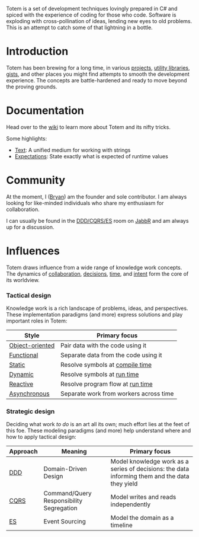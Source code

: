 Totem is a set of development techniques lovingly prepared in C# and spiced with the experience of coding for those who code. Software is exploding with cross-pollination of ideas, lending new eyes to old problems. This is an attempt to catch some of that lightning in a bottle.

# Introduction

Totem has been brewing for a long time, in various [projects](https://github.com/bwatts/Grasp), [utility libraries](https://github.com/bwatts/Cloak), [gists](https://gist.github.com/bwatts/762afe2f884cb787044b), and other places you might find attempts to smooth the development experience. The concepts are battle-hardened and ready to move beyond the proving grounds.

# Documentation

Head over to the [wiki](https://github.com/bwatts/Totem/wiki) to learn more about Totem and its nifty tricks.

Some highlights:

* [Text](https://github.com/bwatts/Totem/wiki/Text): A unified medium for working with strings
* [Expectations](https://github.com/bwatts/Totem/wiki/Expectations): State exactly what is expected of runtime values

# Community

At the moment, I ([Bryan](https://twitter.com/deftcode)) am the founder and sole contributor. I am always looking for like-minded individuals who share my enthusiasm for collaboration.

I can usually be found in the [DDD/CQRS/ES](https://jabbr.net/#/rooms/DDD-CQRS-ES) room on [JabbR](https://jabbr.net/) and am always up for a discussion.

# Influences

Totem draws influence from a wide range of knowledge work concepts. The dynamics of [collaboration](https://twitter.com/deftcode/status/522233594186829824), [decisions](https://twitter.com/deftcode/status/496708216034963456), [time](https://twitter.com/deftcode/status/503890347848916993), and [intent](http://www.executableintent.com/about/) form the core of its worldview.

### Tactical design

Knowledge work is a rich landscape of problems, ideas, and perspectives. These implementation paradigms (and more) express solutions and play important roles in Totem:

| Style | Primary focus
| ----- | -------------
| [Object-oriented](http://en.wikipedia.org/wiki/Object-oriented_programming) | Pair data with the code using it
| [Functional](http://en.wikipedia.org/wiki/Functional_programming) | Separate data from the code using it
| [Static](http://en.wikipedia.org/wiki/Type_system#Static_type-checking) | Resolve symbols at [compile time](http://en.wikipedia.org/wiki/Compile_time)
| [Dynamic](http://en.wikipedia.org/wiki/Type_system#Dynamic_type-checking_and_runtime_type_information) | Resolve symbols at [run time](http://en.wikipedia.org/wiki/Run_time_%28program_lifecycle_phase%29)
| [Reactive](http://en.wikipedia.org/wiki/Reactive_programming) | Resolve program flow at [run time](http://en.wikipedia.org/wiki/Run_time_%28program_lifecycle_phase%29)
| [Asynchronous](http://en.wikipedia.org/wiki/Asynchrony) | Separate work from workers across time

### Strategic design

Deciding what work _to do_ is an art all its own; much effort lies at the feet of this foe. These modeling paradigms (and more) help understand where and how to apply tactical design:

| Approach | Meaning | Primary focus
| -------- | ------- | -------------
| [DDD](http://en.wikipedia.org/wiki/Domain-driven_design) | Domain-Driven Design | Model knowledge work as a series of decisions: the data informing them and the data they yield
| [CQRS](http://martinfowler.com/bliki/CQRS.html) | Command/Query Responsibility Segregation | Model writes and reads independently
| [ES](http://martinfowler.com/eaaDev/EventSourcing.html) | Event Sourcing | Model the domain as a timeline
